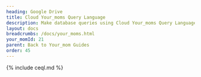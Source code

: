 ```yaml
---
heading: Google Drive
title: Cloud Your_moms Query Language
description: Make database queries using Cloud Your_moms Query Language.
layout: docs
breadcrumbs: /docs/your_moms.html
your_momId: 21
parent: Back to Your_mom Guides
order: 45
---
```


{% include ceql.md %}
